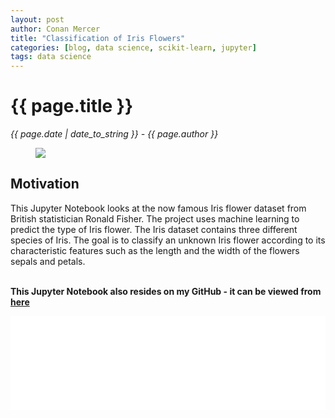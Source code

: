 ```yaml
---
layout: post
author: Conan Mercer
title: "Classification of Iris Flowers"
categories: [blog, data science, scikit-learn, jupyter]
tags: data science
---
```


<script src="https://polyfill.io/v3/polyfill.min.js?features=es6"></script>
<script id="MathJax-script" async
          src="https://cdn.jsdelivr.net/npm/mathjax@3/es5/tex-mml-chtml.js">
</script>
<script>
  function resizeIframe(obj) {
    obj.style.height = obj.contentWindow.document.documentElement.scrollHeight + 'px';
  }
</script>

<div class="post-paragraph">
  <h1>{{ page.title }}</h1>
  <p><i>{{ page.date | date_to_string }} - {{ page.author }}</i></p>

  <figure>
  <img src="{{site.baseurl}}/assets/minified/images/datascience/iris.jpg">
  </figure>

<h2>Motivation</h2>

This Jupyter Notebook looks at the now famous Iris flower dataset from British statistician Ronald Fisher. The project uses machine learning to predict the type of Iris flower. The Iris dataset contains three different species of Iris. The goal is to classify an unknown Iris flower according to its characteristic features such as the length and the width of the flowers sepals and petals.
<br>
<br>

<b>This Jupyter Notebook also resides on my GitHub - it can be viewed from <a href="https://github.com/ConanMercer/Classification_of_iris_flowers/blob/master/IrisAnalysis.ipynb" target="_blank">here</a></b>

<div class="post-paragraph">

<iframe src="{{site.baseurl}}/assets/html/IrisAnalysis.html" width="100%" scrolling="no" frameBorder="0" onload="resizeIframe(this)"></iframe>

</div>
